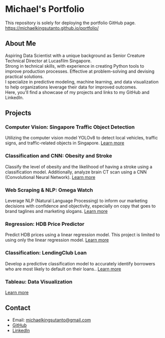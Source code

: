 # Michael's Portfolio

This repository is solely for deploying the portfolio GitHub page.  
https://michaelkingsutanto.github.io/portfolio/

## About Me

Aspiring Data Scientist with a unique background as Senior Creature Technical Director at Lucasfilm Singapore.  
Strong in technical skills, with experience in creating Python tools to improve production processes.  Effective at problem-solving and devising practical solutions.  
I specialize in predictive modeling, machine learning, and data visualization to help organizations leverage their data for improved outcomes.  
Here, you'll find a showcase of my projects and links to my GitHub and LinkedIn.

## Projects

### Computer Vision: Singapore Traffic Object Detection
Utilizing the computer vision model YOLOv8 to detect local vehicles, traffic signs, and traffic-related objects in Singapore. [Learn more](https://github.com/michaelkingsutanto/GA_capstone_singapore_traffic_object_detection)

### Classification and CNN: Obesity and Stroke
Classify the level of obesity and the likelihood of having a stroke using a classification model. Additionally, analyze brain CT scan using a CNN (Convolutional Neural Network). [Learn more](https://github.com/michaelkingsutanto/GA_project4_classification_cnn_for_obesity_stroke)

### Web Scraping & NLP: Omega Watch
Leverage NLP (Natural Language Processing) to inform our marketing decisions with confidence and objectivity, especially on copy that goes to brand taglines and marketing slogans. [Learn more](https://github.com/michaelkingsutanto/GA_project3_nlp_omega_watch)

### Regression: HDB Price Predictor
Predict HDB prices using a linear regression model. This project is limited to using only the linear regression model. [Learn more](https://github.com/michaelkingsutanto/GA_project2_hdb_price_predictor)

### Classification: LendingClub Loan
Develop a predictive classification model to accurately identify borrowers who are most likely to default on their loans.. [Learn more](https://github.com/michaelkingsutanto/heicoders_ai200_loandefault_prediction)

### Tableau: Data Visualization
[Learn more](https://public.tableau.com/app/profile/michael.tan3266/vizzes)

## Contact
- Email: michaelkingsutanto@gmail.com
- [GitHub](https://github.com/michaelkingsutanto)
- [LinkedIn](https://www.linkedin.com/in/michaelkingsutanto)